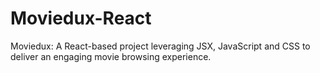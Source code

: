 # Moviedux-React
Moviedux: A React-based project leveraging JSX, JavaScript and CSS to deliver an engaging movie browsing experience.
